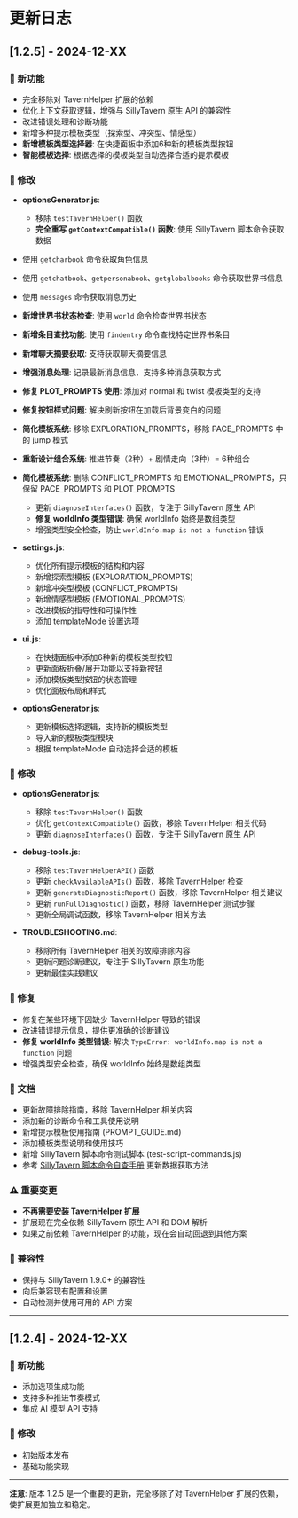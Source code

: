 # 更新日志

## [1.2.5] - 2024-12-XX

### 🚀 新功能
- 完全移除对 TavernHelper 扩展的依赖
- 优化上下文获取逻辑，增强与 SillyTavern 原生 API 的兼容性
- 改进错误处理和诊断功能
- 新增多种提示模板类型（探索型、冲突型、情感型）
- **新增模板类型选择器**: 在快捷面板中添加6种新的模板类型按钮
- **智能模板选择**: 根据选择的模板类型自动选择合适的提示模板

### 🔧 修改
- **optionsGenerator.js**:
  - 移除 `testTavernHelper()` 函数
  - **完全重写 `getContextCompatible()` 函数**: 使用 SillyTavern 脚本命令获取数据
- 使用 `getcharbook` 命令获取角色信息
- 使用 `getchatbook`、`getpersonabook`、`getglobalbooks` 命令获取世界书信息
- 使用 `messages` 命令获取消息历史
- **新增世界书状态检查**: 使用 `world` 命令检查世界书状态
- **新增条目查找功能**: 使用 `findentry` 命令查找特定世界书条目
- **新增聊天摘要获取**: 支持获取聊天摘要信息
- **增强消息处理**: 记录最新消息信息，支持多种消息获取方式
- **修复 PLOT_PROMPTS 使用**: 添加对 normal 和 twist 模板类型的支持
- **修复按钮样式问题**: 解决刷新按钮在加载后背景变白的问题
- **简化模板系统**: 移除 EXPLORATION_PROMPTS，移除 PACE_PROMPTS 中的 jump 模式
- **重新设计组合系统**: 推进节奏（2种）+ 剧情走向（3种）= 6种组合
- **简化模板系统**: 删除 CONFLICT_PROMPTS 和 EMOTIONAL_PROMPTS，只保留 PACE_PROMPTS 和 PLOT_PROMPTS
  - 更新 `diagnoseInterfaces()` 函数，专注于 SillyTavern 原生 API
  - **修复 worldInfo 类型错误**: 确保 worldInfo 始终是数组类型
  - 增强类型安全检查，防止 `worldInfo.map is not a function` 错误

- **settings.js**:
  - 优化所有提示模板的结构和内容
  - 新增探索型模板 (EXPLORATION_PROMPTS)
  - 新增冲突型模板 (CONFLICT_PROMPTS)  
  - 新增情感型模板 (EMOTIONAL_PROMPTS)
  - 改进模板的指导性和可操作性
  - 添加 templateMode 设置选项

- **ui.js**:
  - 在快捷面板中添加6种新的模板类型按钮
  - 更新面板折叠/展开功能以支持新按钮
  - 添加模板类型按钮的状态管理
  - 优化面板布局和样式

- **optionsGenerator.js**:
  - 更新模板选择逻辑，支持新的模板类型
  - 导入新的模板类型模块
  - 根据 templateMode 自动选择合适的模板

### 🔧 修改
- **optionsGenerator.js**:
  - 移除 `testTavernHelper()` 函数
  - 优化 `getContextCompatible()` 函数，移除 TavernHelper 相关代码
  - 更新 `diagnoseInterfaces()` 函数，专注于 SillyTavern 原生 API

- **debug-tools.js**:
  - 移除 `testTavernHelperAPI()` 函数
  - 更新 `checkAvailableAPIs()` 函数，移除 TavernHelper 检查
  - 更新 `generateDiagnosticReport()` 函数，移除 TavernHelper 相关建议
  - 更新 `runFullDiagnostic()` 函数，移除 TavernHelper 测试步骤
  - 更新全局调试函数，移除 TavernHelper 相关方法

- **TROUBLESHOOTING.md**:
  - 移除所有 TavernHelper 相关的故障排除内容
  - 更新问题诊断建议，专注于 SillyTavern 原生功能
  - 更新最佳实践建议

### 🐛 修复
- 修复在某些环境下因缺少 TavernHelper 导致的错误
- 改进错误提示信息，提供更准确的诊断建议
- **修复 worldInfo 类型错误**: 解决 `TypeError: worldInfo.map is not a function` 问题
- 增强类型安全检查，确保 worldInfo 始终是数组类型

### 📝 文档
- 更新故障排除指南，移除 TavernHelper 相关内容
- 添加新的诊断命令和工具使用说明
- 新增提示模板使用指南 (PROMPT_GUIDE.md)
- 添加模板类型说明和使用技巧
- 新增 SillyTavern 脚本命令测试脚本 (test-script-commands.js)
- 参考 [SillyTavern 脚本命令自查手册](https://rentry.org/sillytavern-script-book#getcharbook) 更新数据获取方法

### ⚠️ 重要变更
- **不再需要安装 TavernHelper 扩展**
- 扩展现在完全依赖 SillyTavern 原生 API 和 DOM 解析
- 如果之前依赖 TavernHelper 的功能，现在会自动回退到其他方案

### 🔄 兼容性
- 保持与 SillyTavern 1.9.0+ 的兼容性
- 向后兼容现有配置和设置
- 自动检测并使用可用的 API 方案

---

## [1.2.4] - 2024-12-XX

### 🚀 新功能
- 添加选项生成功能
- 支持多种推进节奏模式
- 集成 AI 模型 API 支持

### 🔧 修改
- 初始版本发布
- 基础功能实现

---

**注意**: 版本 1.2.5 是一个重要的更新，完全移除了对 TavernHelper 扩展的依赖，使扩展更加独立和稳定。 